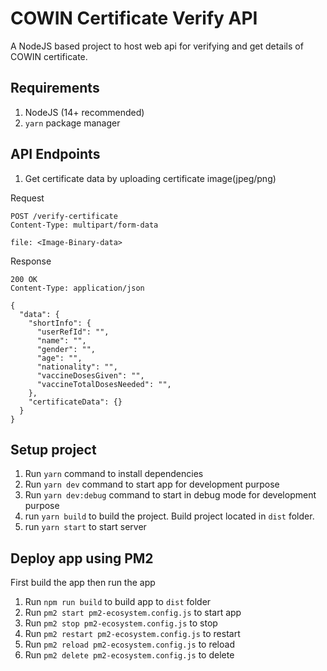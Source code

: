 COWIN Certificate Verify API
=============================
A NodeJS based project to host web api for verifying and get details of COWIN certificate.


## Requirements
1. NodeJS (14+ recommended)
2. `yarn` package manager

## API Endpoints

1. Get certificate data by uploading certificate image(jpeg/png)

Request
```
POST /verify-certificate
Content-Type: multipart/form-data

file: <Image-Binary-data>
```


Response
```
200 OK
Content-Type: application/json

{
  "data": {
    "shortInfo": {
      "userRefId": "",
      "name": "",
      "gender": "",
      "age": "",
      "nationality": "",
      "vaccineDosesGiven": "",
      "vaccineTotalDosesNeeded": "",
    },
    "certificateData": {}
  }
}
```

## Setup project

1. Run `yarn` command to install dependencies
1. Run `yarn dev` command to start app for development purpose
1. Run `yarn dev:debug` command to start in debug mode for development purpose
1. run `yarn build` to build the project. Build project located in `dist` folder.
1. run `yarn start` to start server

## Deploy app using PM2
First build the app then run the app

1. Run `npm run build` to build app to `dist` folder
1. Run `pm2 start pm2-ecosystem.config.js` to start app
1. Run `pm2 stop pm2-ecosystem.config.js` to stop 
1. Run `pm2 restart pm2-ecosystem.config.js` to restart
1. Run `pm2 reload pm2-ecosystem.config.js` to reload
1. Run `pm2 delete pm2-ecosystem.config.js` to delete
